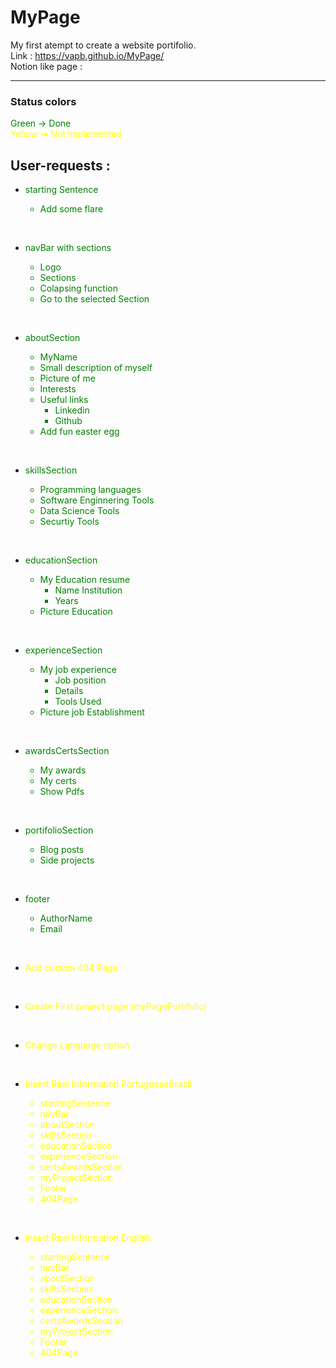 # MyPage

My first atempt to create a website portifolio. <br>
Link : https://vapb.github.io/MyPage/ <br>
Notion like page : 

---

### Status colors

<span style='color:green'>Green -> Done</span><br>
<span style='color:yellow'>Yellow -> Not Implemented</span>

## User-requests :

* <span style='color:green'> starting Sentence
    * Add some flare    
</span>

<br>

* <span style='color:green'> navBar with sections
    * Logo
    * Sections 
    * Colapsing function
    * Go to the selected Section </span>


<br>

* <span style='color:green'> aboutSection
    * MyName
    * Small description of myself
    * Picture of me
    * Interests
    * Useful links
        * Linkedin
        * Github
    * Add fun easter egg
</span>

<br>


* <span style='color:green'> skillsSection
    * Programming languages
    * Software Enginnering Tools
    * Data Science Tools
    * Securtiy Tools
</span>

<br>


* <span style='color:green'> educationSection
    * My Education resume
        * Name Institution
        *  Years 
    * Picture Education    
</span>

<br>


* <span style='color:green'> experienceSection
    * My job experience
        * Job position
        * Details
        * Tools Used
    * Picture job Establishment
</span>

<br>


* <span style='color:green'> awardsCertsSection
    * My awards
    * My certs
    * Show Pdfs
</span>

<br>


* <span style='color:green'> portifolioSection
    * Blog posts
    * Side projects
</span>    

<br>

* <span style='color:green'> footer
    * AuthorName
    * Email
</span>

<br>

* <span style='color:yellow'> Add custom 404 Page </span>

<br>

* <span style='color:yellow'> Create First project page (myPagePortifolio) </span>

<br>


* <span style='color:yellow'> Change Language option </span>

<br>

* <span style='color:yellow'> Insert Real Information PortugueseBrazil
    * startingSentence
    * navBar
    * aboutSection
    * skillsSection
    * educationSection 
    * experienceSection
    * certsAwardsSection
    * myProjectSection
    * Footer
    * 404Page
</span>

<br>

* <span style='color:yellow'> Insert Real Information English
    * startingSentence
    * navBar
    * aboutSection
    * skillsSection
    * educationSection 
    * experienceSection
    * certsAwardsSection
    * myProjectSection
    * Footer
    * 404Page
</span>

